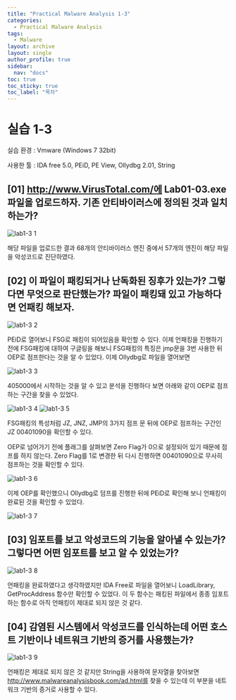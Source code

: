 ```yaml
---
title: "Practical Malware Analysis 1-3"
categories:
  - Practical Malware Analysis
tags:
  - Malware
layout: archive
layout: single
author_profile: true
sidebar:
  nav: "docs"
toc: true
toc_sticky: true
toc_label: "목차"
---
```


# 실습 1-3

실습 환경 : Vmware (Windows 7 32bit)

사용한 툴 : IDA free 5.0, PEiD, PE View, Ollydbg 2.01, String

## [01] http://www.VirusTotal.com/에 Lab01-03.exe 파일을 업로드하자. 기존 안티바이러스에 정의된 것과 일치하는가?

![lab1-3 1](https://user-images.githubusercontent.com/91646923/135558710-1aa778ce-d6c6-4154-8294-fc0839e3c84c.JPG)

해당 파일을 업로드한 결과 68개의 안티바이러스 엔진 중에서 57개의 엔진이 해당 파일을 악성코드로 진단하였다.

## [02] 이 파일이 패킹되거나 난독화된 징후가 있는가? 그렇다면 무엇으로 판단했는가? 파일이 패킹돼 있고 가능하다면 언패킹 해보자.

![lab1-3 2](https://user-images.githubusercontent.com/91646923/135558733-d406ce58-8c98-463b-b0c9-da70e6d5c4fa.JPG)

PEiD로 열어보니 FSG로 패킹이 되어있음을 확인할 수 있다. 이제 언패킹을 진행하기 전에 FSG패킹에 대하여 구글링을 해보니 FSG패킹의 특징은 jmp문을 3번 사용한 뒤 OEP로 점프한다는 것을 알 수 있었다. 이제 Ollydbg로 파일을 열어보면

![lab1-3 3](https://user-images.githubusercontent.com/91646923/135558742-41e54947-53bb-4093-bf37-ccdbc0b49f6c.JPG)

405000에서 시작하는 것을 알 수 있고 분석을 진행하다 보면 아래와 같이 OEP로 점프하는 구간을 찾을 수 있었다.

![lab1-3 4](https://user-images.githubusercontent.com/91646923/135558752-b96e1c8d-d242-474d-ab8f-2ce9a75836b4.JPG)
![lab1-3 5](https://user-images.githubusercontent.com/91646923/135558760-50500a35-c5bd-405e-b76e-c64865cee01c.JPG)

FSG패킹의 특성처럼 JZ, JNZ, JMP의 3가지 점프 문 뒤에 OEP로 점프하는 구간인 JZ 00401090을 확인할 수 있다.

OEP로 넘어가기 전에 플래그를 살펴보면 Zero Flag가 0으로 설정되어 있기 때문에 점프를 하지 않는다. Zero Flag를 1로 변경한 뒤 다시 진행하면 00401090으로 무사히 점프하는 것을 확인할 수 있다.

![lab1-3 6](https://user-images.githubusercontent.com/91646923/135558767-f58fcdb2-af52-4dad-afff-eeac320cdd95.JPG)

이제 OEP를 확인했으니 Ollydbg로 덤프를 진행한 뒤에 PEiD로 확인해 보니 언패킹이 완료된 것을 확인할 수 있었다.

![lab1-3 7](https://user-images.githubusercontent.com/91646923/135558789-2d0628d0-728c-49b4-98fd-3eb29c63f9e0.JPG)

## [03] 임포트를 보고 악성코드의 기능을 알아낼 수 있는가? 그렇다면 어떤 임포트를 보고 알 수 있었는가?

![lab1-3 8](https://user-images.githubusercontent.com/91646923/135558803-4f44052f-7a8c-4979-8284-377896685c1f.JPG)

언패킹을 완료하였다고 생각하였지만 IDA Free로 파일을 열어보니 LoadLibrary, GetProcAddress 함수만 확인할 수 있었다. 이 두 함수는 패킹된 파일에서 종종 임포트 하는 함수로 아직 언패킹이 제대로 되지 않은 것 같다.

## [04] 감염된 시스템에서 악성코드를 인식하는데 어떤 호스트 기반이나 네트워크 기반의 증거를 사용했는가?

![lab1-3 9](https://user-images.githubusercontent.com/91646923/135558825-140b0c1d-9c82-4f8e-92de-51764140eeed.JPG)

언패킹은 제대로 되지 않은 것 같지만 String을 사용하여 문자열을 찾아보면 http://www.malwareanalysisbook.com/ad.html를 찾을 수 있는데 이 부분을 네트워크 기반의 증거로 사용할 수 있다.
